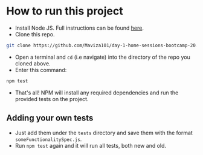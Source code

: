 # How to run this project
* Install Node JS. Full instructions can be found [here](https://nodejs.org/en/download/).
* Clone this repo.
```bash
git clone https://github.com/Maviza101/day-1-home-sessions-bootcamp-20.git
```
* Open a terminal and `cd` (i.e navigate) into the directory of the repo you cloned above.
* Enter this command:
```bash
npm test
```
* That's all! NPM will install any required dependencies and run the provided tests on the project.

## Adding your own tests
* Just add them under the `tests` directory and save them with the format `someFunctionalitySpec.js`.
* Run `npm test` again and it will run all tests, both new and old.
